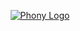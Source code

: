 <div align="center">

[![Phony Logo](https://raw.githubusercontent.com/phonyland/phony/master/.github/asset/phony-logo.png)](https://raw.githubusercontent.com/phonyland/phony/master/.github/asset/phony-logo.png)

</div>
